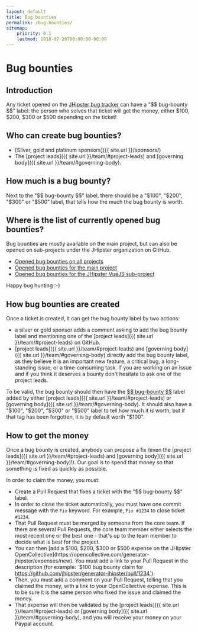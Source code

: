 ```yaml
---
layout: default
title: Bug bounties
permalink: /bug-bounties/
sitemap:
    priority: 0.1
    lastmod: 2018-07-20T00:00:00-00:00
---
```

# <i class="fa fa-usd"></i> Bug bounties

## Introduction

Any ticket opened on the [JHipster bug tracker](https://github.com/jhipster/generator-jhipster/issues) can have a "\$\$ bug-bounty \$\$" label: the person who solves that ticket will get the money, either $100, $200, $300 or $500 depending on the ticket!

## Who can create bug bounties?

- [Silver, gold and platinum sponsors]({{ site.url }}/sponsors/)
- The [project leads]({{ site.url }}/team/#project-leads) and [governing body]({{ site.url }}/team/#governing-body).

## How much is a bug bounty?

Next to the "\$\$ bug-bounty \$\$" label, there should be a "$100", "$200", "$300" or "$500" label, that tells how the much the bug bounty is worth.

## Where is the list of currently opened bug bounties?

Bug bounties are mostly available on the main project, but can also be opened on sub-projects under the JHipster organization on GitHub.

- [Opened bug bounties on all projects](https://github.com/search?l=&p=1&q=is%3Aissue+is%3Aopen+label%3A%22%24%24+bug-bounty+%24%24%22+user%3Ajhipster+state%3Aopen&ref=advsearch&type=Issues&utf8=%E2%9C%93)
- [Opened bug bounties for the main project](https://github.com/jhipster/generator-jhipster/labels/%24%24%20bug-bounty%20%24%24)
- [Opened bug bounties for the JHipster VueJS sub-project](https://github.com/jhipster/jhipster-vuejs/labels/%24%24%20bug-bounty%20%24%24)

Happy bug hunting :-)

## How bug bounties are created

Once a ticket is created, it can get the bug bounty label by two actions:

- a silver or gold sponsor adds a comment asking to add the bug bounty label and mentioning one of the [project leads]({{ site.url }}/team/#project-leads) on GitHub.
- [project leads]({{ site.url }}/team/#project-leads) and [governing body]({{ site.url }}/team/#governing-body) directly add the bug bounty label, as they believe it is an important new feature, a critical bug, a long-standing issue, or a time-consuming task. If you are working on an issue and if you think it deserves a bounty don't hesitate to ask one of the project leads.

To be valid, the bug bounty should then have the [\$\$ bug-bounty \$\$](https://github.com/jhipster/generator-jhipster/labels/%24%24%20bug-bounty%20%24%24) label added by either
[project leads]({{ site.url }}/team/#project-leads) or [governing body]({{ site.url }}/team/#governing-body). It should also have a "$100", "$200", "$300" or "$500" label to tell how much it is worth, but if that tag has been forgotten, it is by default worth "$100".

## How to get the money

Once a bug bounty is created, anybody can propose a fix (even the [project leads]({{ site.url }}/team/#project-leads) and [governing body]({{ site.url }}/team/#governing-body)!). Our goal is to spend that money so that something is fixed as quickly as possible.

In order to claim the money, you must:

- Create a Pull Request that fixes a ticket with the "\$\$ bug-bounty \$\$" label.
- In order to close the ticket automatically, you must have one commit message with the `Fix` keyword. For example, `Fix #1234` to close ticket `#1234`.
- That Pull Request must be merged by someone from the core team. If there are several Pull Requests, the core team member either selects the most recent one or the best one - that's up to the team member to decide what is best for the project.
- You can then [add a $100, $200, $300 or $500 expense on the JHipster OpenCollective](https://opencollective.com/generator-jhipster/expenses/new). You must add a link to your Pull Request in the description (for example: `$100 bug bounty claim for https://github.com/jhipster/generator-jhipster/pull/1234`).
- Then, you must add a comment on your Pull Request, telling that you claimed the money, with a link to your OpenCollective expense. This is to be sure it is the same person who fixed the issue and claimed the money.
- That expense will then be validated by the [project leads]({{ site.url }}/team/#project-leads) or [governing body]({{ site.url }}/team/#governing-body), and you will receive your money on your Paypal account.
